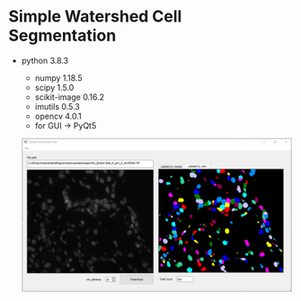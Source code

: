 # Simple Watershed Cell Segmentation

* python 3.8.3
  * numpy 1.18.5
  * scipy 1.5.0
  * scikit-image 0.16.2
  * imutils 0.5.3
  * opencv 4.0.1
  * for GUI -> PyQt5
  
  ![](Screenshot/Screenshot1.png)
